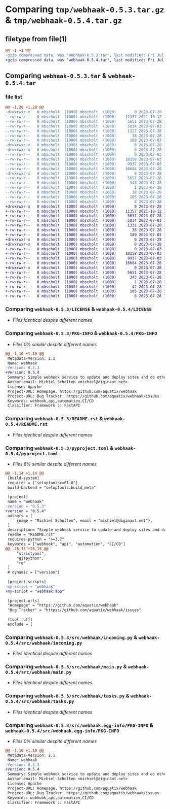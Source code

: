 # Comparing `tmp/webhaak-0.5.3.tar.gz` & `tmp/webhaak-0.5.4.tar.gz`

## filetype from file(1)

```diff
@@ -1 +1 @@
-gzip compressed data, was "webhaak-0.5.3.tar", last modified: Fri Jul 28 11:27:00 2023, max compression
+gzip compressed data, was "webhaak-0.5.4.tar", last modified: Fri Jul 28 11:47:09 2023, max compression
```

## Comparing `webhaak-0.5.3.tar` & `webhaak-0.5.4.tar`

### file list

```diff
@@ -1,20 +1,20 @@
-drwxrwxr-x   0 mbscholt  (1000) mbscholt  (1000)        0 2023-07-28 11:27:00.001183 webhaak-0.5.3/
--rw-rw-r--   0 mbscholt  (1000) mbscholt  (1000)    11357 2021-10-12 17:55:24.000000 webhaak-0.5.3/LICENSE
--rw-rw-r--   0 mbscholt  (1000) mbscholt  (1000)     5651 2023-07-28 11:27:00.001183 webhaak-0.5.3/PKG-INFO
--rw-rw-r--   0 mbscholt  (1000) mbscholt  (1000)     5034 2023-07-03 15:05:41.000000 webhaak-0.5.3/README.rst
--rw-rw-r--   0 mbscholt  (1000) mbscholt  (1000)     1327 2023-07-28 11:25:54.000000 webhaak-0.5.3/pyproject.toml
--rw-rw-r--   0 mbscholt  (1000) mbscholt  (1000)       38 2023-07-28 11:27:00.001183 webhaak-0.5.3/setup.cfg
--rw-rw-r--   0 mbscholt  (1000) mbscholt  (1000)      189 2023-07-03 15:05:41.000000 webhaak-0.5.3/setup.py
-drwxrwxr-x   0 mbscholt  (1000) mbscholt  (1000)        0 2023-07-28 11:26:59.997183 webhaak-0.5.3/src/
-drwxrwxr-x   0 mbscholt  (1000) mbscholt  (1000)        0 2023-07-28 11:27:00.001183 webhaak-0.5.3/src/webhaak/
--rw-rw-r--   0 mbscholt  (1000) mbscholt  (1000)        0 2023-07-03 15:05:41.000000 webhaak-0.5.3/src/webhaak/__init__.py
--rw-rw-r--   0 mbscholt  (1000) mbscholt  (1000)    10158 2023-07-03 15:27:27.000000 webhaak-0.5.3/src/webhaak/incoming.py
--rw-rw-r--   0 mbscholt  (1000) mbscholt  (1000)     9937 2023-07-03 19:59:32.000000 webhaak-0.5.3/src/webhaak/main.py
--rw-rw-r--   0 mbscholt  (1000) mbscholt  (1000)    16684 2023-07-28 11:24:04.000000 webhaak-0.5.3/src/webhaak/tasks.py
-drwxrwxr-x   0 mbscholt  (1000) mbscholt  (1000)        0 2023-07-28 11:27:00.001183 webhaak-0.5.3/src/webhaak.egg-info/
--rw-rw-r--   0 mbscholt  (1000) mbscholt  (1000)     5651 2023-07-28 11:26:59.000000 webhaak-0.5.3/src/webhaak.egg-info/PKG-INFO
--rw-rw-r--   0 mbscholt  (1000) mbscholt  (1000)      343 2023-07-28 11:26:59.000000 webhaak-0.5.3/src/webhaak.egg-info/SOURCES.txt
--rw-rw-r--   0 mbscholt  (1000) mbscholt  (1000)        1 2023-07-28 11:26:59.000000 webhaak-0.5.3/src/webhaak.egg-info/dependency_links.txt
--rw-rw-r--   0 mbscholt  (1000) mbscholt  (1000)       38 2023-07-28 11:26:59.000000 webhaak-0.5.3/src/webhaak.egg-info/entry_points.txt
--rw-rw-r--   0 mbscholt  (1000) mbscholt  (1000)      105 2023-07-28 11:26:59.000000 webhaak-0.5.3/src/webhaak.egg-info/requires.txt
--rw-rw-r--   0 mbscholt  (1000) mbscholt  (1000)        8 2023-07-28 11:26:59.000000 webhaak-0.5.3/src/webhaak.egg-info/top_level.txt
+drwxrwxr-x   0 mbscholt  (1000) mbscholt  (1000)        0 2023-07-28 11:47:09.467773 webhaak-0.5.4/
+-rw-rw-r--   0 mbscholt  (1000) mbscholt  (1000)    11357 2021-10-12 17:55:24.000000 webhaak-0.5.4/LICENSE
+-rw-rw-r--   0 mbscholt  (1000) mbscholt  (1000)     5651 2023-07-28 11:47:09.467773 webhaak-0.5.4/PKG-INFO
+-rw-rw-r--   0 mbscholt  (1000) mbscholt  (1000)     5034 2023-07-03 15:05:41.000000 webhaak-0.5.4/README.rst
+-rw-rw-r--   0 mbscholt  (1000) mbscholt  (1000)     1331 2023-07-28 11:46:00.000000 webhaak-0.5.4/pyproject.toml
+-rw-rw-r--   0 mbscholt  (1000) mbscholt  (1000)       38 2023-07-28 11:47:09.467773 webhaak-0.5.4/setup.cfg
+-rw-rw-r--   0 mbscholt  (1000) mbscholt  (1000)      189 2023-07-03 15:05:41.000000 webhaak-0.5.4/setup.py
+drwxrwxr-x   0 mbscholt  (1000) mbscholt  (1000)        0 2023-07-28 11:47:09.467773 webhaak-0.5.4/src/
+drwxrwxr-x   0 mbscholt  (1000) mbscholt  (1000)        0 2023-07-28 11:47:09.467773 webhaak-0.5.4/src/webhaak/
+-rw-rw-r--   0 mbscholt  (1000) mbscholt  (1000)        0 2023-07-03 15:05:41.000000 webhaak-0.5.4/src/webhaak/__init__.py
+-rw-rw-r--   0 mbscholt  (1000) mbscholt  (1000)    10158 2023-07-03 15:27:27.000000 webhaak-0.5.4/src/webhaak/incoming.py
+-rw-rw-r--   0 mbscholt  (1000) mbscholt  (1000)     9937 2023-07-03 19:59:32.000000 webhaak-0.5.4/src/webhaak/main.py
+-rw-rw-r--   0 mbscholt  (1000) mbscholt  (1000)    16684 2023-07-28 11:24:04.000000 webhaak-0.5.4/src/webhaak/tasks.py
+drwxrwxr-x   0 mbscholt  (1000) mbscholt  (1000)        0 2023-07-28 11:47:09.467773 webhaak-0.5.4/src/webhaak.egg-info/
+-rw-rw-r--   0 mbscholt  (1000) mbscholt  (1000)     5651 2023-07-28 11:47:09.000000 webhaak-0.5.4/src/webhaak.egg-info/PKG-INFO
+-rw-rw-r--   0 mbscholt  (1000) mbscholt  (1000)      343 2023-07-28 11:47:09.000000 webhaak-0.5.4/src/webhaak.egg-info/SOURCES.txt
+-rw-rw-r--   0 mbscholt  (1000) mbscholt  (1000)        1 2023-07-28 11:47:09.000000 webhaak-0.5.4/src/webhaak.egg-info/dependency_links.txt
+-rw-rw-r--   0 mbscholt  (1000) mbscholt  (1000)       42 2023-07-28 11:47:09.000000 webhaak-0.5.4/src/webhaak.egg-info/entry_points.txt
+-rw-rw-r--   0 mbscholt  (1000) mbscholt  (1000)      105 2023-07-28 11:47:09.000000 webhaak-0.5.4/src/webhaak.egg-info/requires.txt
+-rw-rw-r--   0 mbscholt  (1000) mbscholt  (1000)        8 2023-07-28 11:47:09.000000 webhaak-0.5.4/src/webhaak.egg-info/top_level.txt
```

### Comparing `webhaak-0.5.3/LICENSE` & `webhaak-0.5.4/LICENSE`

 * *Files identical despite different names*

### Comparing `webhaak-0.5.3/PKG-INFO` & `webhaak-0.5.4/PKG-INFO`

 * *Files 0% similar despite different names*

```diff
@@ -1,10 +1,10 @@
 Metadata-Version: 2.1
 Name: webhaak
-Version: 0.5.3
+Version: 0.5.4
 Summary: Simple webhook service to update and deploy sites and do other maintenance and automatic tasks
 Author-email: Michiel Scholten <michiel@diginaut.net>
 License: Apache
 Project-URL: Homepage, https://github.com/aquatix/webhaak
 Project-URL: Bug Tracker, https://github.com/aquatix/webhaak/issues
 Keywords: webhook,api,automation,CI/CD
 Classifier: Framework :: FastAPI
```

### Comparing `webhaak-0.5.3/README.rst` & `webhaak-0.5.4/README.rst`

 * *Files identical despite different names*

### Comparing `webhaak-0.5.3/pyproject.toml` & `webhaak-0.5.4/pyproject.toml`

 * *Files 8% similar despite different names*

```diff
@@ -1,14 +1,14 @@
 [build-system]
 requires = ["setuptools>=61.0"]
 build-backend = "setuptools.build_meta"
 
 [project]
 name = "webhaak"
-version = "0.5.3"
+version = "0.5.4"
 authors = [
     {name = "Michiel Scholten", email = "michiel@diginaut.net"},
 ]
 description= "Simple webhook service to update and deploy sites and do other maintenance and automatic tasks"
 readme = "README.rst"
 requires-python = ">=3.7"
 keywords = ["webhook", "api", "automation", "CI/CD"]
@@ -26,15 +26,15 @@
     "strictyaml",
     "gitpython",
     "rq"
 ]
 # dynamic = ["version"]
 
 [project.scripts]
-my-script = "webhaak"
+my-script = "webhaak:app"
 
 [project.urls]
 "Homepage" = "https://github.com/aquatix/webhaak"
 "Bug Tracker" = "https://github.com/aquatix/webhaak/issues"
 
 [tool.ruff]
 exclude = [
```

### Comparing `webhaak-0.5.3/src/webhaak/incoming.py` & `webhaak-0.5.4/src/webhaak/incoming.py`

 * *Files identical despite different names*

### Comparing `webhaak-0.5.3/src/webhaak/main.py` & `webhaak-0.5.4/src/webhaak/main.py`

 * *Files identical despite different names*

### Comparing `webhaak-0.5.3/src/webhaak/tasks.py` & `webhaak-0.5.4/src/webhaak/tasks.py`

 * *Files identical despite different names*

### Comparing `webhaak-0.5.3/src/webhaak.egg-info/PKG-INFO` & `webhaak-0.5.4/src/webhaak.egg-info/PKG-INFO`

 * *Files 0% similar despite different names*

```diff
@@ -1,10 +1,10 @@
 Metadata-Version: 2.1
 Name: webhaak
-Version: 0.5.3
+Version: 0.5.4
 Summary: Simple webhook service to update and deploy sites and do other maintenance and automatic tasks
 Author-email: Michiel Scholten <michiel@diginaut.net>
 License: Apache
 Project-URL: Homepage, https://github.com/aquatix/webhaak
 Project-URL: Bug Tracker, https://github.com/aquatix/webhaak/issues
 Keywords: webhook,api,automation,CI/CD
 Classifier: Framework :: FastAPI
```

